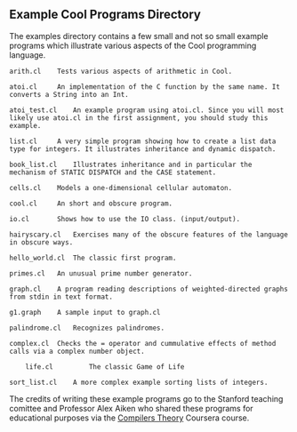 ## Example Cool Programs Directory

The examples directory contains a few small and not so small example programs which illustrate various aspects of the Cool programming language.

	arith.cl	Tests various aspects of arithmetic in Cool.

	atoi.cl		An implementation of the C function by the same name. It converts a String into an Int.

	atoi_test.cl	An example program using atoi.cl. Since you will most likely use atoi.cl in the first assignment, you should study this example.

	list.cl		A very simple program showing how to create a list data type for integers. It illustrates inheritance and dynamic dispatch.

	book_list.cl	Illustrates inheritance and in particular the mechanism of STATIC DISPATCH and the CASE statement.

	cells.cl	Models a one-dimensional cellular automaton.

	cool.cl		An short and obscure program.

	io.cl		Shows how to use the IO class. (input/output).
	
 	hairyscary.cl	Exercises many of the obscure features of the language in obscure ways.

	hello_world.cl  The classic first program.

	primes.cl	An unusual prime number generator.

	graph.cl	A program reading descriptions of weighted-directed graphs from stdin in text format.

	g1.graph	A sample input to graph.cl

	palindrome.cl	Recognizes palindromes.

	complex.cl	Checks the = operator and cummulative effects of method calls via a complex number object.

        life.cl         The classic Game of Life

	sort_list.cl	A more complex example sorting lists of integers.


The credits of writing these example programs go to the Stanford teaching comittee and Professor Alex Aiken who shared these programs for educational purposes via the [Compilers Theory](https://www.coursera.org/course/compilers) Coursera course.
